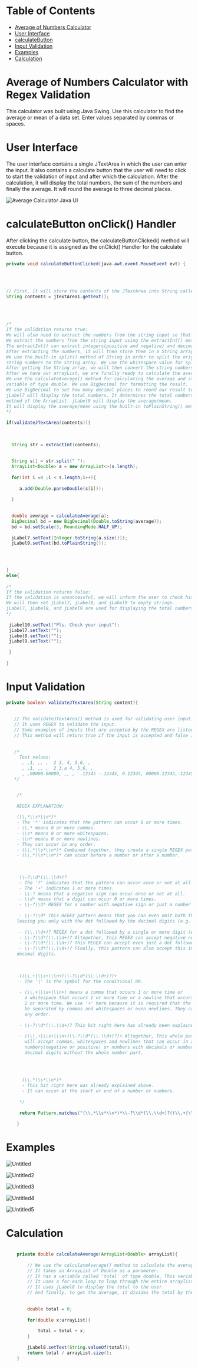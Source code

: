 # Table of Contents
- [Average of Numbers Calculator](#average-of-numbers-calculator-with-regex-validation)
- [User Interface](#user-interface)
- [calculateButton](#calculatebutton-onclick-handler)
- [Input Validation](#input-validation)
- [Examples](#examples)
- [Calculation](#calculation)



# Average of Numbers Calculator with Regex Validation
This calculator was built using Java Swing. Use this calculator to find the average or mean of a data set. Enter values separated by commas or spaces.



# User Interface
The user interface contains a single JTextArea in which the user can enter the input. It also contains a calculate button that the user will need to click to start the validation of input and after which the calculation. After the calculation, it will display the total numbers, the sum of the numbers and finally the average. It will round the average to three decimal places.

![Average Calculator Java UI](https://user-images.githubusercontent.com/86467782/130778857-f845f2df-b323-4910-8f50-3db364a4f439.png)



# calculateButton onClick() Handler
After clicking the calculate button, the calculateButtonClicked() method will execute because it is assigned as the onClick() Handler for the calculate button.

```java
private void calculateButtonClicked(java.awt.event.MouseEvent evt) {
        
		
		
		
// First, it will store the contents of the JTextArea into String called 'contents'.
String contents = jTextArea1.getText();
        
		
		
	
/*
If the validation returns true:
We will also need to extract the numbers from the string input so that we can perform calculation on them. 
We extract the numbers from the string input using the extractInt() method which we will explain later. 
The extractInt() can extract integers(positive and negative) and decimals. 
After extracting the numbers, it will then store them in a String array.
We use the built-in split() method of String in order to split the original input further and store each individual 
string numbers to the String array. We use the whitespace value for splitting the input string into array. 
After getting the String array, we will then convert the string numbers into double and store them in an arrayList. 
After we have our arrayList, we are finally ready to calculate the average/mean. 
We use the calculateAverage() method for calculating the average and storing the result in the 'average' 
variable of type double. We use BigDecimal for formatting the result. 
We use BigDecimal to set how many decimal places to round our result to and to also set the RoundingMode. 
jLabel7 will display the total numbers. It determines the total numbers of the input using the built-in size() 
method of the ArrayList. jLabel9 will display the average/mean. 
It will display the average/mean using the built-in toPlainString() method of the BigDecimal.
*/
		
if(validateJTextArea(contents)){
        
            
            
  String str = extractInt(contents);
            
            
  String s[] = str.split(" ");
  ArrayList<Double> a = new ArrayList<>(s.length);
            
  for(int i =0 ;i < s.length;i++){
            
     a.add(Double.parseDouble(s[i]));
                
  }
            
            
  double average = calculateAverage(a);
  BigDecimal bd = new BigDecimal(Double.toString(average));
  bd = bd.setScale(3, RoundingMode.HALF_UP);
            
  jLabel7.setText(Integer.toString(a.size()));
  jLabel9.setText(bd.toPlainString());
                    


            
}
else{
        
/*
If the validation returns false:
If the validation is unsuccessful, we will inform the user to check his input. We show that warning using jLabel10. 
We will then set jLabel7, jLabel8, and jLabel9 to empty strings. 
jLabel7, jLabel8, and jLabel9 are used for displaying the total numbers, the sum, and the average respectively.
*/
		
 jLabel10.setText("Pls. Check your input");
 jLabel7.setText("");
 jLabel8.setText("");
 jLabel9.setText("");
            
 }
        
}
```



# Input Validation

```java
private boolean validateJTextArea(String content){
    
        
   // The validateJTextArea() method is used for validating user input. 
   // It uses REGEX to validate the input.
   // Some examples of inputs that are accepted by the REGEX are listed below.
   // This method will return true if the input is accepted and false if it isn't.
		
		
   /*
     Test values:
      , ,1, ,, ,  2 3, 4, 5,6, ,
      , ,1, ,, ,  2 3,a 4, 5,6, ,
      , ,00000.00000, ,, ,  .12345 -.12345, 0.12345, 00000.12345,-12345.12345, ,-12,345.12345 , ,123123123.12345, ,, ,  12345.12345  1000, 1000, ,-50,-50.12345
   */


    /*
			
    REGEX EXPLANATION:
			
    (\\,*\\s*\\n*)*
    - The '*' indicates that the pattern can occur 0 or more times.
    - \\,* means 0 or more commas.
    - \\s* means 0 or more whitespaces.
    - \\n* means 0 or more newlines.
    - They can occur in any order.
    - (\\,*\\s*\\n*)* Combined together, they create a single REGEX pattern that can occur 0 or more times.
    - (\\,*\\s*\\n*)* can occur before a number or after a number.
			
			
			
     \\-?\\d*(\\.\\d+)?
     - The '?' indicates that the pattern can occur once or not at all. 
     - The '+' indicates 1 or more times.
     - \\-? means that a negative sign can occur once or not at all.
     - \\d* means that a digit can occur 0 or more times.
     - \\-?\\d* REGEX for a number with negative sign or just a number without the negative sign.
			
     - \\-?\\d* This REGEX pattern means that you can even omit both the negative sign and the number 
	leaving you only with the dot followed by the decimal digits (e.g. .12345)
			   
     - (\\.\\d+)? REGEX for a dot followed by a single or more digit (e.g. .12345). This whole pattern can occur once or not at all.
     - \\-?\\d*(\\.\\d+)? Altogether, this REGEX can accept negative numbers and decimal numbers.
     - \\-?\\d*(\\.\\d+)? This REGEX can accept even just a dot followed by decimal numbers without the whole number part.
     - \\-?\\d*(\\.\\d+)? Finally, this pattern can also accept this input '-.12345'. A negative sign followed by a dot and the 
	decimal digits.
			
			
			
     ((\\,+|\\s+|\\n+)\\-?\\d*(\\.\\d+)?)+
     - The '|' is the symbol for the conditional OR.
     
     - (\\,+|\\s+|\\n+) means a comma that occurs 1 or more time or
       a whitespace that occurs 1 or more time or a newline that occurs 
       1 or more time. We use '+' here because it is required that the numbers 
       be separated by commas and whitespaces or even newlines. They can occur in 
       any order.
			  
     - \\-?\\d*(\\.\\d+)? This bit right here has already been explained above.
			
     - ((\\,+|\\s+|\\n+)\\-?\\d*(\\.\\d+)?)+ Altogether, This whole pattern 
       will accept commas, whitespaces and newlines that can occur in any order followed by 
       numbers(negative or positive) or numbers with decimals or numbers with only a dot followed by 
       decimal digits without the whole number part.
			  
			  
			  
			  
      (\\,*\\s*\\n*)*
      - This bit right here was already explained above.
      - It can occur at the start or end of a number or numbers.
			  
     */
        
     return Pattern.matches("(\\,*\\s*\\n*)*\\-?\\d*(\\.\\d+)?((\\,+|\\s+|\\n+)\\-?\\d*(\\.\\d+)?)+(\\,*\\s*\\n*)*", content);
        
    }
```



# Examples

![Untitled](https://user-images.githubusercontent.com/86467782/130931408-c37c39a5-2abc-4f53-b2fa-6a07984868d0.png)

![Untitled2](https://user-images.githubusercontent.com/86467782/130931526-fc6ee5d2-3154-411b-b93d-3852e2ad6b7d.png)

![Untitled3](https://user-images.githubusercontent.com/86467782/130931684-836e7499-11ef-440d-b8ae-8cec6766a0e5.png)

![Untitled4](https://user-images.githubusercontent.com/86467782/130931797-b5b6198d-019d-40ba-ac19-bcb4779245b7.png)

![Untitled5](https://user-images.githubusercontent.com/86467782/130931930-1f0b6345-4ba0-4455-af29-c6807b8aadc4.png)




# Calculation

```java

    private double calculateAverage(ArrayList<Double> arrayList){
    
		// We use the calculateAverage() method to calculate the average and return the result as a double.
		// It takes an ArrayList of Double as a parameter.
		// It has a variable called 'total' of type double. This variable will store the sum of all the numbers.
		// It uses a for-each loop to loop through the entire arraylist and to add the numbers to together and store them in the total variable.
		// It uses jLabel8 to display the total to the user.
		// And finally, to get the average, it divides the total by the arrayList size.
		
		
        double total = 0;
        
        for(double x:arrayList){
        
            total = total + x;
        }
        
        jLabel8.setText(String.valueOf(total));
        return total / arrayList.size();
    }
```

